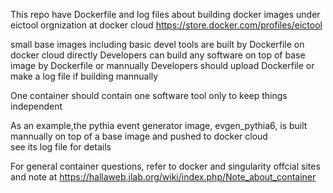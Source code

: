 
This repo have Dockerfile and log files about building docker images under eictool orgnization at docker cloud https://store.docker.com/profiles/eictool

small base images including  basic devel tools are built by Dockerfile on docker cloud directly
Developers can build any software on top of base image by Dockerfile or mannually
Developers should upload Dockerfile or make a log file if building mannually

One container should contain one software tool only to keep things independent

As an example,the pythia event generator image, evgen_pythia6, is built mannually on top of a base image and pushed to docker cloud  
see its log file for details

For general container questions, refer to docker and singularity offcial sites and note at https://hallaweb.jlab.org/wiki/index.php/Note_about_container
